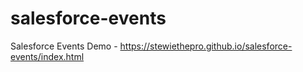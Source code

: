 # salesforce-events
Salesforce Events Demo - https://stewiethepro.github.io/salesforce-events/index.html

